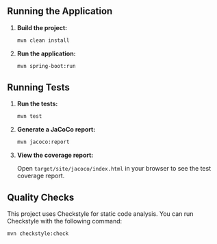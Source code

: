 
## Running the Application

1. **Build the project:**

    ```sh
    mvn clean install
    ```

2. **Run the application:**

    ```sh
    mvn spring-boot:run
    ```

## Running Tests

1. **Run the tests:**

    ```sh
    mvn test
    ```

2. **Generate a JaCoCo report:**

    ```sh
    mvn jacoco:report
    ```

3. **View the coverage report:**

   Open `target/site/jacoco/index.html` in your browser to see the test coverage report.

## Quality Checks

This project uses Checkstyle for static code analysis. You can run Checkstyle with the following command:

```sh
mvn checkstyle:check

